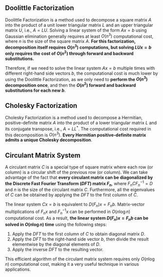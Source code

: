 ## Doolittle Factorization
Doolittle Factorization is a method used to decompose a square matrix $A$ into the product of a unit lower triangular matrix $L$ and an upper triangular matrix $U$, i.e., $A = LU$. Solving a linear system of the form $Ax = b$ using Gaussian elimination generally requires at least $O(n^3)$ computational cost, where $n$ is the size of the square matrix $A$. **For this factorization, decomposition itself requires $O(n^3)$ computations, but solving $LUx = b$ only requires the cost of $O(n^2)$ through forward and backward substitutions.**
 
Therefore, if we need to solve the linear system $Ax = b$ multiple times with different right-hand side vectors $b$, the computational cost is much lower by using the Doolittle Factorization, as we only need to **perform the $O(n^3)$ decomposition once**, and then the **$O(n^2)$ forward and backward substitutions for each new $b$**.

## Cholesky Factorization
Cholesky Factorization is a method used to decompose a Hermitian, positive-definite matrix $A$ into the product of a lower triangular matrix $L$ and its conjugate transpose, i.e., $A = LL^*$. The computational cost required in this decomposition is $O(n^3)$. **Every Hermitian positive-definite matrix admits a unique Cholesky decomposition**.

## Circulant Matrix System
A circulant matrix $C$ is a special type of square matrix where each row (or column) is a circular shift of the previous row (or column). We can take advantage of the fact that **every circulant matrix can be diagonalized by the Discrete Fast Fourier Transform (*DFT*) matrix $F_n$**, where $F_n C F_n^{-1} = D$ and $n$ is the size of the circulant matrix $C$. Furthermore, all the eigenvalues of $C$ can be obtained by applying the *DFT* to the first column of $C$.

The linear system $Cx = b$ is equivalent to $D(F_n)x = F_nb$. Matrix-vector multiplications of $F_nx$ and $F_n^{-1}x$ can be performed in $O(n\log n)$ computational cost. As a result, **the linear system $D(F_n)x = F_nb$ can be solved in $O(n\log n)$ time** using the following steps:

1. Apply the *DFT* to the first column of $C$ to obtain diagonal matrix $D$.
2. Apply the *DFT* to the right-hand side vector $b$, then divide the result elementwise by the diagonal elements of $D$.
3. Apply the inverse *DFT* to the resulting vector.

This efficient algorithm of the circulant matrix system requires only $O(n\log n)$ computational cost, making it a very useful technique in various applications.
